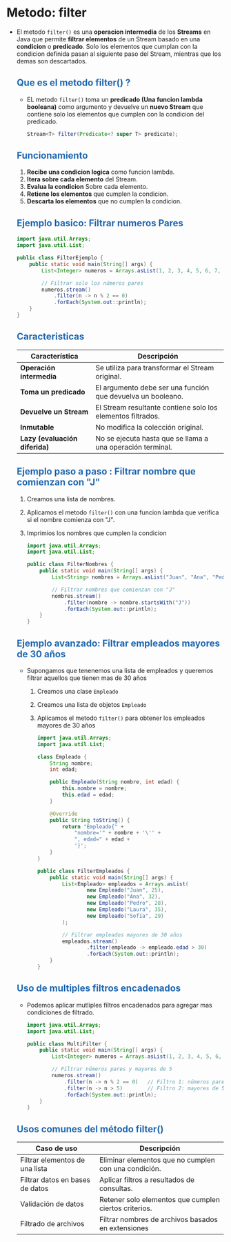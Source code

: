 # Metodo: filter

* El metodo `filter()` es una  **operacion intermedia** de los **Streams** en Java que permite **filtrar elementos** de un Stream basado en una **condicion** o **predicado**. Solo los elementos que cumplan con la condicion definida pasan al siguiente paso del Stream, mientras que los demas son descartados.

    ## <span style="color:#2168b0">Que es el metodo filter() ?</span>
    
    * EL metodo `filter()` toma un **predicado (Una funcion lambda booleana)** como argumento y devuelve un **nuevo Stream** que contiene solo los elementos que cumplen con la condicion del predicado.
    
        ```java
        Stream<T> filter(Predicate<? super T> predicate);
        ```

    ## <span style="color:#2168b0">Funcionamiento</span>
    
    1. **Recibe una condicion logica** como funcion lambda.
    2. **Itera sobre cada elemento** del Stream.
    3. **Evalua la condicion** Sobre cada elemento.
    4. **Retiene los elementos** que cumplen la condicion.
    5. **Descarta los elementos** que no cumplen la condicion.
    
    ## <span style="color:#2168b0">Ejemplo basico: Filtrar numeros Pares</span>
    
    ```java
    import java.util.Arrays;
    import java.util.List;

    public class FilterEjemplo {
        public static void main(String[] args) {
            List<Integer> numeros = Arrays.asList(1, 2, 3, 4, 5, 6, 7, 8, 9, 10);

            // Filtrar solo los números pares
            numeros.stream()
                .filter(n -> n % 2 == 0)
                .forEach(System.out::println);
        }
    }
    ```
    
    ## <span style="color:#2168b0">Caracteristicas</span>
        
    |       **Característica**       |                       **Descripción**                       |
    | ------------------------------ | ----------------------------------------------------------- |
    | **Operación intermedia**       | Se utiliza para transformar el Stream original.             |
    | **Toma un predicado**          | El argumento debe ser una función que devuelva un booleano. |
    | **Devuelve un Stream**         | El Stream resultante contiene solo los elementos filtrados. |
    | **Inmutable**                  | No modifica la colección original.                          |
    | **Lazy (evaluación diferida)** | No se ejecuta hasta que se llama a una operación terminal.  |


    ## <span style="color:#2168b0">Ejemplo paso a paso  : Filtrar nombre que comienzan con "J"</span>

    1. Creamos una lista de nombres.
    2. Aplicamos el  metodo `filter()` con una funcion lambda que verifica si el nombre comienza con "J".
    3. Imprimios los nombres  que cumplen la condicion
    
        ```java
        import java.util.Arrays;
        import java.util.List;

        public class FilterNombres {
            public static void main(String[] args) {
                List<String> nombres = Arrays.asList("Juan", "Ana", "Pedro", "Laura", "Jorge", "Sofía");

                // Filtrar nombres que comienzan con "J"
                nombres.stream()
                    .filter(nombre -> nombre.startsWith("J"))
                    .forEach(System.out::println);
            }
        }
        ```

    ## <span style="color:#2168b0">Ejemplo avanzado: Filtrar empleados mayores de 30 años</span>
    
    * Supongamos que tenenemos una lista de empleados y queremos filtrar aquellos que tienen mas de 30 años
    
        1. Creamos una clase `Empleado`
        2. Creamos una lista de objetos `Empleado`
        3. Aplicamos el metodo `filter()` para obtener los empleados mayores de 30 años
        
            ```java
            import java.util.Arrays;
            import java.util.List;

            class Empleado {
                String nombre;
                int edad;

                public Empleado(String nombre, int edad) {
                    this.nombre = nombre;
                    this.edad = edad;
                }

                @Override
                public String toString() {
                    return "Empleado{" +
                        "nombre='" + nombre + '\'' +
                        ", edad=" + edad +
                        '}';
                }
            }

            public class FilterEmpleados {
                public static void main(String[] args) {
                    List<Empleado> empleados = Arrays.asList(
                            new Empleado("Juan", 25),
                            new Empleado("Ana", 32),
                            new Empleado("Pedro", 28),
                            new Empleado("Laura", 35),
                            new Empleado("Sofía", 29)
                    );

                    // Filtrar empleados mayores de 30 años
                    empleados.stream()
                            .filter(empleado -> empleado.edad > 30)
                            .forEach(System.out::println);
                }
            }
            ```

    ## <span style="color:#2168b0">Uso de multiples filtros encadenados</span>
    
    *  Podemos aplicar mutliples filtros encadenados para agregar mas condiciones de filtrado.
    
        ```java
        import java.util.Arrays;
        import java.util.List;

        public class MultiFilter {
            public static void main(String[] args) {
                List<Integer> numeros = Arrays.asList(1, 2, 3, 4, 5, 6, 7, 8, 9, 10);

                // Filtrar números pares y mayores de 5
                numeros.stream()
                    .filter(n -> n % 2 == 0)   // Filtro 1: números pares
                    .filter(n -> n > 5)        // Filtro 2: mayores de 5
                    .forEach(System.out::println);
            }
        }
        ```


    ## <span style="color:#2168b0">Usos comunes del método filter()</span>

    |         **Caso de uso**         |                    **Descripción**                    |
    | ------------------------------- | ----------------------------------------------------- |
    | Filtrar elementos de una lista  | Eliminar elementos que no cumplen con una condición.  |
    | Filtrar datos en bases de datos | Aplicar filtros a resultados de consultas.            |
    | Validación de datos             | Retener solo elementos que cumplen ciertos criterios. |
    | Filtrado de archivos            | Filtrar nombres de archivos basados en extensiones    |


